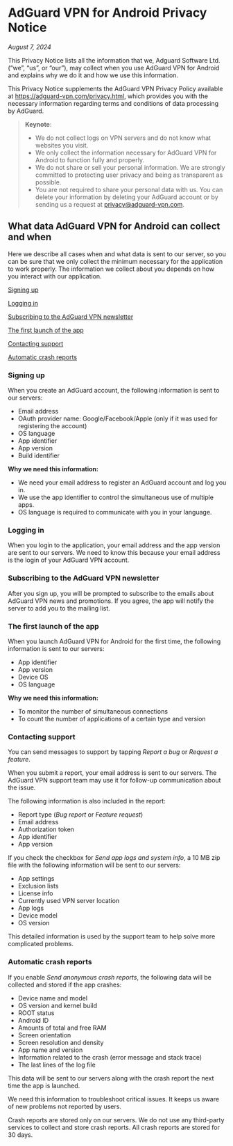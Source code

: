 
# AdGuard VPN for Android Privacy Notice

*August 7, 2024*

This Privacy Notice lists all the information that we, Adguard Software Ltd. (“we”, “us”, or “our”), may collect when you use AdGuard VPN for Android and explains why we do it and how we use this information.

This Privacy Notice supplements the AdGuard VPN Privacy Policy available at <https://adguard-vpn.com/privacy.html>, which provides you with the necessary information regarding terms and conditions of data processing by AdGuard.

> **Keynote**:
>
> - We do not collect logs on VPN servers and do not know what websites you visit.
> - We only collect the information necessary for AdGuard VPN for Android to function fully and properly.
> - We do not share or sell your personal information. We are strongly committed to protecting user privacy and being as transparent as possible.
> - You are not required to share your personal data with us. You can delete your information by deleting your AdGuard account or by sending us a request at <privacy@adguard-vpn.com>.

## What data AdGuard VPN for Android can collect and when

Here we describe all cases when and what data is sent to our server, so you can be sure that we only collect the minimum necessary for the application to work properly. The information we collect about you depends on how you interact with our application.

[Signing up](#signing-up)

[Logging in](#logging-in)

[Subscribing to the AdGuard VPN newsletter](#subscribing-to-the-adguard-vpn-newsletter)

[The first launch of the app](#the-first-launch-of-the-app)

[Contacting support](#contacting-support)

[Automatic crash reports](#automatic-crash-reports)

### Signing up

When you create an AdGuard account, the following information is sent to our servers:

- Email address
- OAuth provider name: Google/Facebook/Apple (only if it was used for registering the account)
- OS language
- App identifier
- App version
- Build identifier

**Why we need this information:**

- We need your email address to register an AdGuard account and log you in.
- We use the app identifier to control the simultaneous use of multiple apps.
- OS language is required to communicate with you in your language.

### Logging in

When you login to the application, your email address and the app version are sent to our servers. We need to know this because your email address is the login of your AdGuard VPN account.

### Subscribing to the AdGuard VPN newsletter

After you sign up, you will be prompted to subscribe to the emails about AdGuard VPN news and promotions. If you agree, the app will notify the server to add you to the mailing list.

### The first launch of the app

When you launch AdGuard VPN for Android for the first time, the following information is sent to our servers:

- App identifier
- App version
- Device OS
- OS language

**Why we need this information:**

- To monitor the number of simultaneous connections
- To count the number of applications of a certain type and version

### Contacting support

You can send messages to support by tapping *Report a bug* or *Request a feature*.

When you submit a report, your email address is sent to our servers. The AdGuard VPN support team may use it for follow-up communication about the issue.

The following information is also included in the report:

- Report type (*Bug report* or *Feature request*)
- Email address
- Authorization token
- App identifier
- App version

If you check the checkbox for *Send app logs and system info*, a 10 MB zip file with the following information will be sent to our servers:

- App settings
- Exclusion lists
- License info
- Currently used VPN server location
- App logs
- Device model
- OS version

This detailed information is used by the support team to help solve more complicated problems.

### Automatic crash reports

If you enable *Send anonymous crash reports*, the following data will be collected and stored if the app crashes:

- Device name and model
- OS version and kernel build
- ROOT status
- Android ID
- Amounts of total and free RAM
- Screen orientation
- Screen resolution and density
- App name and version
- Information related to the crash (error message and stack trace)
- The last lines of the log file

This data will be sent to our servers along with the crash report the next time the app is launched.

We need this information to troubleshoot critical issues. It keeps us aware of new problems not reported by users.

Crash reports are stored only on our servers. We do not use any third-party services to collect and store crash reports. All crash reports are stored for 30 days.
